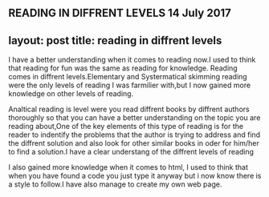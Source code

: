 READING IN DIFFRENT LEVELS
14 July 2017
---
layout: post
title: reading in diffrent levels
---

I have a better understanding when it comes to reading now.I used to think that reading for fun was the same as reading for knowledge.
Reading comes in diffrent levels.Elementary and Systermatical skimming reading were the only levels of reading I was farmilier with,but I now gained more knowledge on other levels of reading.

Analtical reading is level were you read diffrent books by diffrent authors thoroughly so that you can have a better understanding on the topic you are reading about,One of the key elements of this type of reading is for the reader to indentify the problems that the author is trying to address and find the diffrent solution and also look for other similar books in oder for him/her to find a solution.I have a clear understang of the diffrent levels of reading

I also gained more knowledge when it comes to html, I used to think that when you have found a code you just type it anyway but i now know there is a style to follow.I have also manage to create my own web page.  
